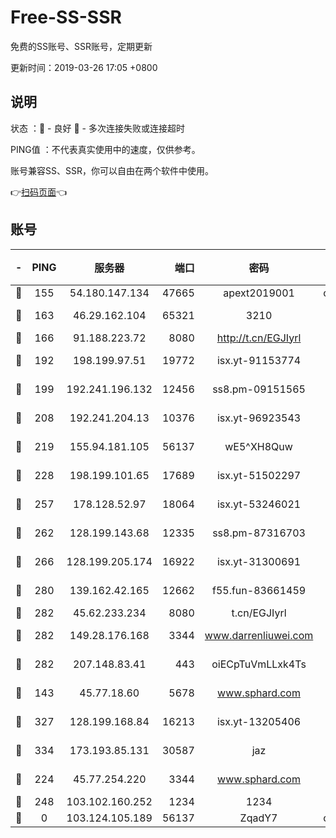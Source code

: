 # Free-SS-SSR

免费的SS账号、SSR账号，定期更新

更新时间：2019-03-26 17:05 +0800

## 说明

状态     ：🙂 - 良好 🙁 - 多次连接失败或连接超时

PING值   ：不代表真实使用中的速度，仅供参考。

账号兼容SS、SSR，你可以自由在两个软件中使用。

👉[扫码页面](https://liesauer.github.io/Free-SS-SSR/)👈

## 账号

|-|PING|服务器|端口|密码|加密方式|区域|
|:----:|:----:|:-----:|-----:|:----:|:----:|:----:|
|🙂|155|54.180.147.134|47665|apext2019001|chacha20|KR|
|🙂|163|46.29.162.104|65321|3210|aes-256-ctr|RU|
|🙂|166|91.188.223.72|8080|http://t.cn/EGJIyrl|rc4-md5|RU|
|🙂|192|198.199.97.51|19772|isx.yt-91153774|aes-256-cfb|US|
|🙂|199|192.241.196.132|12456|ss8.pm-09151565|aes-256-cfb|US|
|🙂|208|192.241.204.13|10376|isx.yt-96923543|aes-256-cfb|US|
|🙂|219|155.94.181.105|56137|wE5^XH8Quw|aes-256-cfb|US|
|🙂|228|198.199.101.65|17689|isx.yt-51502297|aes-256-cfb|US|
|🙂|257|178.128.52.97|18064|isx.yt-53246021|aes-256-cfb|SG|
|🙂|262|128.199.143.68|12335|ss8.pm-87316703|aes-256-cfb|SG|
|🙂|266|128.199.205.174|16922|isx.yt-31300691|aes-256-cfb|SG|
|🙂|280|139.162.42.165|12662|f55.fun-83661459|aes-256-cfb|SG|
|🙂|282|45.62.233.234|8080|t.cn/EGJIyrl|rc4-md5|CA|
|🙂|282|149.28.176.168|3344|www.darrenliuwei.com|aes-256-cfb|AU|
|🙂|282|207.148.83.41|443|oiECpTuVmLLxk4Ts|aes-256-cfb|AU|
|🙂|143|45.77.18.60|5678|www.sphard.com|aes-256-cfb|JP|
|🙂|327|128.199.168.84|16213|isx.yt-13205406|aes-256-cfb|SG|
|🙂|334|173.193.85.131|30587|jaz|aes-256-cfb|US|
|🙁|224|45.77.254.220|3344|www.sphard.com|aes-256-cfb|SG|
|🙁|248|103.102.160.252|1234|1234|rc4-md5|JP|
|🙁|0|103.124.105.189|56137|ZqadY7|chacha20|US|
